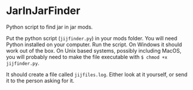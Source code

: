 # JarInJarFinder
Python script to find jar in jar mods.

Put the python script (`jijfinder.py`) in your mods folder. You will need Python installed on your computer.
Run the script. On Windows it should work out of the box. On Unix based systems, possibly including MacOS, you will probably need to make the file executable with `$ chmod +x jijfinder.py`.

It should create a file called `jijfiles.log`. Either look at it yourself, or send it to the person asking for it.

